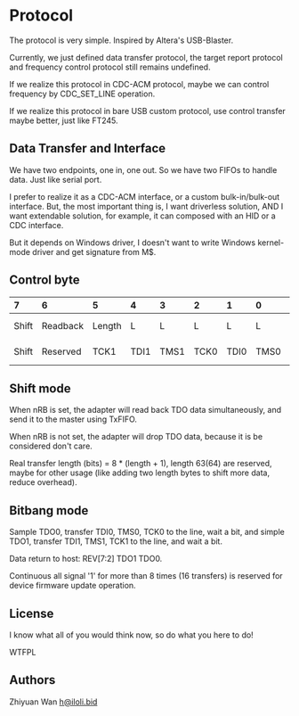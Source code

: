 Protocol
====

The protocol is very simple. Inspired by Altera's USB-Blaster.

Currently, we just defined data transfer protocol, the target report protocol and frequency control protocol still remains undefined.

If we realize this protocol in CDC-ACM protocol, maybe we can control frequency by CDC_SET_LINE operation.

If we realize this protocol in bare USB custom protocol, use control transfer maybe better, just like FT245.

Data Transfer and Interface
-----

We have two endpoints, one in, one out. So we have two FIFOs to handle data. Just like serial port.

I prefer to realize it as a CDC-ACM interface, or a custom bulk-in/bulk-out interface. But, the most important thing is, I want driverless solution, AND I want extendable solution, for example, it can composed with an HID or a CDC interface.

But it depends on Windows driver, I doesn't want to write Windows kernel-mode driver and get signature from M$.

Control byte
-----

|7|6|5|4|3|2|1|0|When|
|:-|:-|:-|:-|:-|:-|:-|:-|:-|
|Shift|Readback|Length|L|L|L|L|L|Shift = 1|
|Shift|Reserved|TCK1|TDI1|TMS1|TCK0|TDI0|TMS0|Shift = 0|

Shift mode
----

When nRB is set, the adapter will read back TDO data simultaneously, and send it to the master using TxFIFO.

When nRB is not set, the adapter will drop TDO data, because it is be considered don't care.

Real transfer length (bits) = 8 * (length + 1), length 63(64) are reserved, maybe for other usage (like adding two length bytes to shift more data, reduce overhead).

Bitbang mode
----

Sample TDO0, transfer TDI0, TMS0, TCK0 to the line, wait a bit, and simple TDO1, transfer TDI1, TMS1, TCK1 to the line, and wait a bit.

Data return to host: REV[7:2] TDO1 TDO0.

Continuous all signal '1' for more than 8 times (16 transfers) is reserved for device firmware update operation.

License
--------

I know what all of you would think now, so do what you here to do!

WTFPL

Authors
-------

Zhiyuan Wan <h@iloli.bid>
